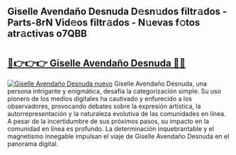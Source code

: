 ## Giselle Avendaño Desnuda D𝚎sn𝚞dos filtr𝚊dos - Parts-8rN Vid𝚎os filtr𝚊dos - N𝚞evas f𝚘tos atr𝚊ctivas o7QBB

# <h2><a href="http://mb0abg.tromn.icu/?c=Giselle+Avenda%c3%b1o+Desnuda">🔗👉👉👉 Giselle Avendaño Desnuda 🔗🔗</a></h2>

[![Giselle Avendaño Desnuda nuevo](https://i.imgur.com/pEAQMta.gif)](http://mb0abg.tromn.icu/?c=Giselle+Avenda%c3%b1o+Desnuda)
Giselle Avendaño Desnuda, una persona intrigante y enigmática, desafía la categorización simple. Su uso pionero de los medios digitales ha cautivado y enfurecido a los observadores, provocando debates sobre la expresión artística, la autorrepresentación y la naturaleza evolutiva de las comunidades en línea. A pesar de la incertidumbre de sus próximos pasos, su impacto en la comunidad en línea es profundo. La determinación inquebrantable y el magnetismo innegable impulsan el viaje de Giselle Avendaño Desnuda en el panorama digital.
